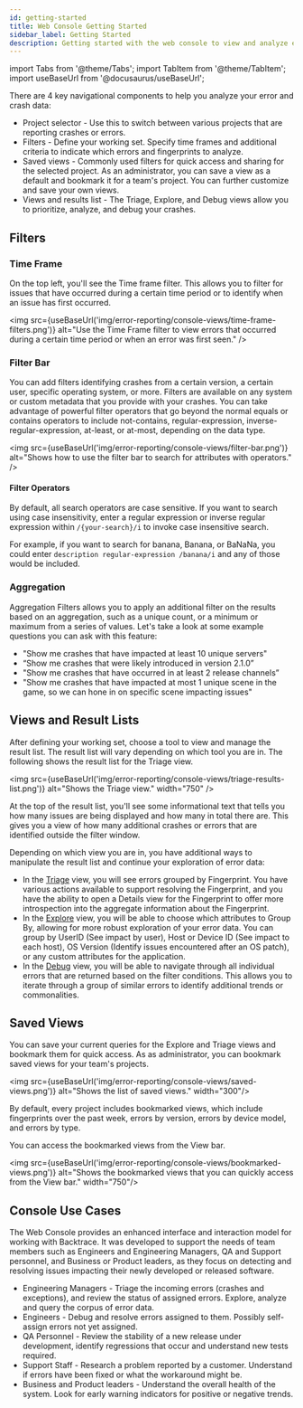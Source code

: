 ```yaml
---
id: getting-started
title: Web Console Getting Started
sidebar_label: Getting Started
description: Getting started with the web console to view and analyze error and crash data.
---
```


import Tabs from '@theme/Tabs';
import TabItem from '@theme/TabItem';
import useBaseUrl from '@docusaurus/useBaseUrl';

There are 4 key navigational components to help you analyze your error and crash data:

- Project selector - Use this to switch between various projects that are reporting crashes or errors.
- Filters - Define your working set. Specify time frames and additional criteria to indicate which errors and fingerprints to analyze.
- Saved views - Commonly used filters for quick access and sharing for the selected project. As an administrator, you can save a view as a default and bookmark it for a team's project. You can further customize and save your own views.
- Views and results list - The Triage, Explore, and Debug views allow you to prioritize, analyze, and debug your crashes.

## Filters

### Time Frame

On the top left, you'll see the Time frame filter. This allows you to filter for issues that have occurred during a certain time period or to identify when an issue has first occurred.

<img src={useBaseUrl('img/error-reporting/console-views/time-frame-filters.png')} alt="Use the Time Frame filter to view errors that occurred during a certain time period or when an error was first seen." />

### Filter Bar

You can add filters identifying crashes from a certain version, a certain user, specific operating system, or more. Filters are available on any system or custom metadata that you provide with your crashes. You can take advantage of powerful filter operators that go beyond the normal equals or contains operators to include not-contains, regular-expression, inverse-regular-expression, at-least, or at-most, depending on the data type.

<img src={useBaseUrl('img/error-reporting/console-views/filter-bar.png')} alt="Shows how to use the filter bar to search for attributes with operators." />

#### Filter Operators

By default, all search operators are case sensitive. If you want to search using case insensitivity, enter a regular expression or inverse regular expression within `/{your-search}/i` to invoke case insensitive search.

For example, if you want to search for banana, Banana, or BaNaNa, you could enter `description regular-expression /banana/i` and any of those would be included.

### Aggregation

Aggregation Filters allows you to apply an additional filter on the results based on an aggregation, such as a unique count, or a minimum or maximum from a series of values. Let's take a look at some example questions you can ask with this feature:

- "Show me crashes that have impacted at least 10 unique servers"
- “Show me crashes that were likely introduced in version 2.1.0”
- "Show me crashes that have occurred in at least 2 release channels”
- "Show me crashes that have impacted at most 1 unique scene in the game, so we can hone in on specific scene impacting issues"

## Views and Result Lists

After defining your working set, choose a tool to view and manage the result list. The result list will vary depending on which tool you are in. The following shows the result list for the Triage view.

<img src={useBaseUrl('img/error-reporting/console-views/triage-results-list.png')} alt="Shows the Triage view." width="750" />

At the top of the result list, you'll see some informational text that tells you how many issues are being displayed and how many in total there are. This gives you a view of how many additional crashes or errors that are identified outside the filter window.

Depending on which view you are in, you have additional ways to manipulate the result list and continue your exploration of error data:

- In the [Triage](/error-reporting/web-console/triage) view, you will see errors grouped by Fingerprint. You have various actions available to support resolving the Fingerprint, and you have the ability to open a Details view for the Fingerprint to offer more introspection into the aggregate information about the Fingerprint.
- In the [Explore](/error-reporting/web-console/explore) view, you will be able to choose which attributes to Group By, allowing for more robust exploration of your error data. You can group by UserID (See impact by user), Host or Device ID (See impact to each host), OS Version (Identify issues encountered after an OS patch), or any custom attributes for the application.
- In the [Debug](/error-reporting/web-console/debug) view, you will be able to navigate through all individual errors that are returned based on the filter conditions. This allows you to iterate through a group of similar errors to identify additional trends or commonalities.

## Saved Views

You can save your current queries for the Explore and Triage views and bookmark them for quick access. As as administrator, you can bookmark saved views for your team's projects.

<img src={useBaseUrl('img/error-reporting/console-views/saved-views.png')} alt="Shows the list of saved views." width="300"/>

By default, every project includes bookmarked views, which include fingerprints over the past week, errors by version, errors by device model, and errors by type.

You can access the bookmarked views from the View bar.

<img src={useBaseUrl('img/error-reporting/console-views/bookmarked-views.png')} alt="Shows the bookmarked views that you can quickly access from the View bar." width="750"/>


## Console Use Cases

The Web Console provides an enhanced interface and interaction model for working with Backtrace. It was developed to support the needs of team members such as Engineers and Engineering Managers, QA and Support personnel, and Business or Product leaders, as they focus on detecting and resolving issues impacting their newly developed or released software.

- Engineering Managers - Triage the incoming errors (crashes and exceptions), and review the status of assigned errors. Explore, analyze and query the corpus of error data.
- Engineers - Debug and resolve errors assigned to them. Possibly self-assign errors not yet assigned.
- QA Personnel - Review the stability of a new release under development, identify regressions that occur and understand new tests required.
- Support Staff - Research a problem reported by a customer. Understand if errors have been fixed or what the workaround might be.
- Business and Product leaders - Understand the overall health of the system. Look for early warning indicators for positive or negative trends.
